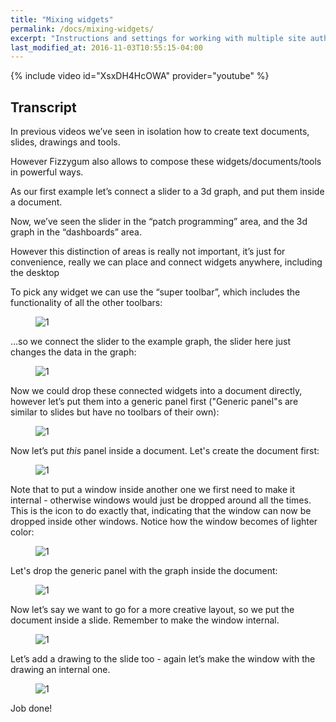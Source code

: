 ```yaml
---
title: "Mixing widgets"
permalink: /docs/mixing-widgets/
excerpt: "Instructions and settings for working with multiple site authors."
last_modified_at: 2016-11-03T10:55:15-04:00
---
```


{% include video id="XsxDH4HcOWA" provider="youtube" %}

## Transcript

In previous videos we’ve seen in isolation how to create text documents, slides, drawings and tools.

However Fizzygum also allows to compose these widgets/documents/tools in powerful ways.

As our first example let’s connect a slider to a 3d graph, and put them inside a document.

Now, we’ve seen the slider in the “patch programming” area, and the 3d graph in the “dashboards” area.

However this distinction of areas is really not important, it’s just for convenience, really we can place and connect widgets anywhere, including the desktop

To pick any widget we can use the “super toolbar”, which includes the functionality of all the other toolbars:

<figure>
  <img src="{{ '/assets/images/docs-gifs/mixing-widgets/mixing-widgets-1.gif' | relative_url }}" alt="1">
</figure>

…so we connect the slider to the example graph, the slider here just changes the data in the graph:

<figure>
  <img src="{{ '/assets/images/docs-gifs/mixing-widgets/mixing-widgets-2.gif' | relative_url }}" alt="1">
</figure>

Now we could drop these connected widgets into a document directly, however let’s put them into a generic panel first ("Generic panel"s are similar to slides but have no toolbars of their own):

<figure>
  <img src="{{ '/assets/images/docs-gifs/mixing-widgets/mixing-widgets-3.gif' | relative_url }}" alt="1">
</figure>

Now let’s put _this_ panel inside a document. Let's create the document first:

<figure>
  <img src="{{ '/assets/images/docs-gifs/mixing-widgets/mixing-widgets-4.gif' | relative_url }}" alt="1">
</figure>

Note that to put a window inside another one we first need to make it internal - otherwise windows would just be dropped around all the times. This is the icon to do exactly that, indicating that the window can now be dropped inside other windows. Notice how the window becomes of lighter color:

<figure>
  <img src="{{ '/assets/images/docs-gifs/mixing-widgets/mixing-widgets-5.gif' | relative_url }}" alt="1">
</figure>

Let's drop the generic panel with the graph inside the document:

<figure>
  <img src="{{ '/assets/images/docs-gifs/mixing-widgets/mixing-widgets-6.gif' | relative_url }}" alt="1">
</figure>

Now let’s say we want to go for a more creative layout, so we put the document inside a slide. Remember to make the window internal.

<figure>
  <img src="{{ '/assets/images/docs-gifs/mixing-widgets/mixing-widgets-7.gif' | relative_url }}" alt="1">
</figure>

Let’s add a drawing to the slide too - again let’s make the window with the drawing an internal one.

<figure>
  <img src="{{ '/assets/images/docs-gifs/mixing-widgets/mixing-widgets-8.gif' | relative_url }}" alt="1">
</figure>

Job done!